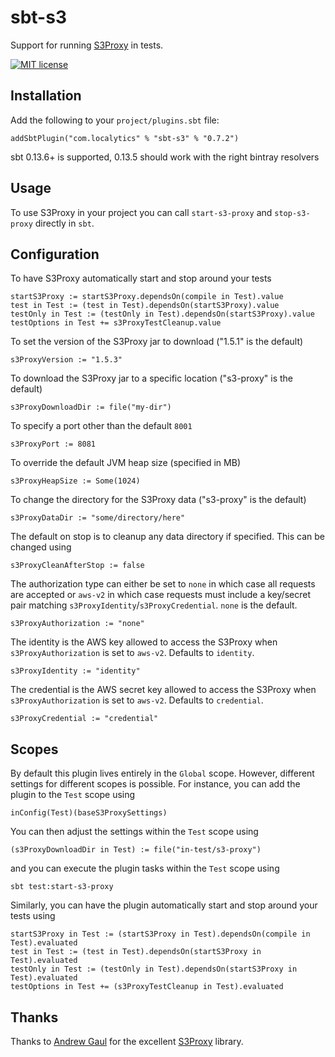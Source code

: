 sbt-s3
===============

Support for running [S3Proxy](https://github.com/andrewgaul/s3proxy) in tests.

[![MIT license](https://img.shields.io/badge/license-MIT%20License-blue.svg)](LICENSE) 

Installation
------------
Add the following to your `project/plugins.sbt` file:

```
addSbtPlugin("com.localytics" % "sbt-s3" % "0.7.2")
```

sbt 0.13.6+ is supported, 0.13.5 should work with the right bintray resolvers

Usage
-----

To use S3Proxy in your project you can call `start-s3-proxy` and `stop-s3-proxy` directly in `sbt`.

Configuration
-------------

To have S3Proxy automatically start and stop around your tests

```
startS3Proxy := startS3Proxy.dependsOn(compile in Test).value
test in Test := (test in Test).dependsOn(startS3Proxy).value
testOnly in Test := (testOnly in Test).dependsOn(startS3Proxy).value
testOptions in Test += s3ProxyTestCleanup.value
```

To set the version of the S3Proxy jar to download ("1.5.1" is the default)

```
s3ProxyVersion := "1.5.3"
```

To download the S3Proxy jar to a specific location ("s3-proxy" is the default)

```
s3ProxyDownloadDir := file("my-dir")
```

To specify a port other than the default `8001`

```
s3ProxyPort := 8081
```

To override the default JVM heap size (specified in MB)

```
s3ProxyHeapSize := Some(1024)
```

To change the directory for the S3Proxy data ("s3-proxy" is the default)

```
s3ProxyDataDir := "some/directory/here"
```

The default on stop is to cleanup any data directory if specified. This can be changed using

```
s3ProxyCleanAfterStop := false
```

The authorization type can either be set to `none` in which case all requests are accepted or `aws-v2` in which case
requests must include a key/secret pair matching `s3ProxyIdentity`/`s3ProxyCredential`. `none` is the default.

```
s3ProxyAuthorization := "none"
```

The identity is the AWS key allowed to access the S3Proxy when `s3ProxyAuthorization` is set to `aws-v2`. Defaults to `identity`.

```
s3ProxyIdentity := "identity"
```

The credential is the AWS secret key allowed to access the S3Proxy when `s3ProxyAuthorization` is set to `aws-v2`. Defaults to `credential`.

```
s3ProxyCredential := "credential"
```

Scopes
------

By default this plugin lives entirely in the `Global` scope. However, different settings for different scopes is possible. For instance, you can add the plugin to the `Test` scope using

```
inConfig(Test)(baseS3ProxySettings)
```

You can then adjust the settings within the `Test` scope using

```
(s3ProxyDownloadDir in Test) := file("in-test/s3-proxy")
```

and you can execute the plugin tasks within the `Test` scope using

```
sbt test:start-s3-proxy
```

Similarly, you can have the plugin automatically start and stop around your tests using

```
startS3Proxy in Test := (startS3Proxy in Test).dependsOn(compile in Test).evaluated
test in Test := (test in Test).dependsOn(startS3Proxy in Test).evaluated
testOnly in Test := (testOnly in Test).dependsOn(startS3Proxy in Test).evaluated
testOptions in Test += (s3ProxyTestCleanup in Test).evaluated
```

Thanks
------

Thanks to [Andrew Gaul](https://github.com/andrewgaul) for the excellent [S3Proxy](https://github.com/andrewgaul/s3proxy) library.
